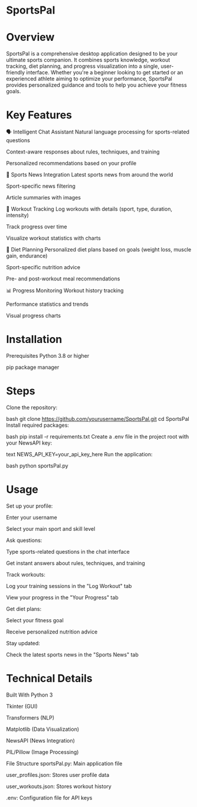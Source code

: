 # SportsPal

# Overview
SportsPal is a comprehensive desktop application designed to be your ultimate sports companion. It combines sports knowledge, workout tracking, diet planning, and progress visualization into a single, user-friendly interface. Whether you're a beginner looking to get started or an experienced athlete aiming to optimize your performance, SportsPal provides personalized guidance and tools to help you achieve your fitness goals.

# Key Features
🗣️ Intelligent Chat Assistant
Natural language processing for sports-related questions

Context-aware responses about rules, techniques, and training

Personalized recommendations based on your profile

📰 Sports News Integration
Latest sports news from around the world

Sport-specific news filtering

Article summaries with images

💪 Workout Tracking
Log workouts with details (sport, type, duration, intensity)

Track progress over time

Visualize workout statistics with charts

🥗 Diet Planning
Personalized diet plans based on goals (weight loss, muscle gain, endurance)

Sport-specific nutrition advice

Pre- and post-workout meal recommendations

📊 Progress Monitoring
Workout history tracking

Performance statistics and trends

Visual progress charts

# Installation
Prerequisites
Python 3.8 or higher

pip package manager

# Steps
Clone the repository:

bash
git clone https://github.com/yourusername/SportsPal.git
cd SportsPal
Install required packages:

bash
pip install -r requirements.txt
Create a .env file in the project root with your NewsAPI key:

text
NEWS_API_KEY=your_api_key_here
Run the application:

bash
python sportsPal.py

# Usage
Set up your profile:

Enter your username

Select your main sport and skill level

Ask questions:

Type sports-related questions in the chat interface

Get instant answers about rules, techniques, and training

Track workouts:

Log your training sessions in the "Log Workout" tab

View your progress in the "Your Progress" tab

Get diet plans:

Select your fitness goal

Receive personalized nutrition advice

Stay updated:

Check the latest sports news in the "Sports News" tab

# Technical Details
Built With
Python 3

Tkinter (GUI)

Transformers (NLP)

Matplotlib (Data Visualization)

NewsAPI (News Integration)

PIL/Pillow (Image Processing)

File Structure
sportsPal.py: Main application file

user_profiles.json: Stores user profile data

user_workouts.json: Stores workout history

.env: Configuration file for API keys
